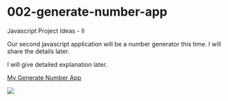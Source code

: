 # 002-generate-number-app

Javascript Project Ideas - II

Our second javascript application will be a number generator this time. I will share the details later.

I will give detailed explanation later.

<a href="https://002-generate-number-app.netlify.app/" target="_blank">My Generate Number App</a>

<a href='https://www.linkpicture.com/view.php?img=LPic6276b17e342601527895583'><img src='https://www.linkpicture.com/q/Screenshot-from-2022-05-07-20-50-44.png' type='image'></a>
